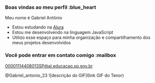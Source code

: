 ### Boas vindas ao meu perfil :blue_heart

Meu nome é Gabriel Antônio

- Estou estudando na [Alura](https://www.alura.com.br)
- Estou me desenvolvendo na linguagem JavaScript
- Utilizo esse espaço para minha organização e compartilhamento dos meus projetos desenvolvidos

### Você pode entrar em contato comigo :mailbox

00001114408013SP@al.educacao.sp.gov.br

@Gabriel_antonio_23
![descrição do GIF](link GIF do Tenor)
